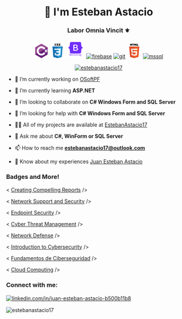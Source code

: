 <h1 align="center">👋 I'm Esteban Astacio </h1>
<!-- <p align="center"> <img src="https://komarev.com/ghpvc/?username=estebanastacio17&label=Profile%20views&color=0e75b6&style=flat" alt="estebanastacio17" /> </p> -->
<h3 align="center"> Labor Omnia Vincit ⚜️</h3>

<p align="center">
  <a href="https://www.w3schools.com/cs/" target="_blank" rel="noreferrer"><img src="https://raw.githubusercontent.com/devicons/devicon/master/icons/csharp/csharp-original.svg" alt="csharp" width="40" height="40"/></a>
  <a href="https://www.w3schools.com/css/" target="_blank" rel="noreferrer"><img src="https://raw.githubusercontent.com/devicons/devicon/master/icons/css3/css3-original-wordmark.svg" alt="css3" width="40" height="40"/></a>
  <a href="https://getbootstrap.com" target="_blank" rel="noreferrer"><img src="https://raw.githubusercontent.com/devicons/devicon/master/icons/bootstrap/bootstrap-plain-wordmark.svg" alt="bootstrap" width="40" height="40"style="background-color: white; padding: 5px; border-radius: 5px;"/></a>
  <a href="https://firebase.google.com/" target="_blank" rel="noreferrer"><img src="https://www.vectorlogo.zone/logos/firebase/firebase-icon.svg" alt="firebase" width="40" height="40"/></a>
  <a href="https://git-scm.com/" target="_blank" rel="noreferrer"><img src="https://www.vectorlogo.zone/logos/git-scm/git-scm-icon.svg" alt="git" width="40" height="40"/></a>
  <a href="https://www.w3.org/html/" target="_blank" rel="noreferrer"><img src="https://raw.githubusercontent.com/devicons/devicon/master/icons/html5/html5-original-wordmark.svg" alt="html5" width="40" height="40"/></a>
  <a href="https://www.microsoft.com/en-us/sql-server" target="_blank" rel="noreferrer"><img src="https://www.svgrepo.com/show/303229/microsoft-sql-server-logo.svg" alt="mssql" width="40" height="40"/></a>
</p>

<p align="center"> <a href="https://github.com/ryo-ma/github-profile-trophy"><img src="https://github-profile-trophy.vercel.app/?username=estebanastacio17" alt="estebanastacio17" /></a> </p>

- 🔭 I’m currently working on [OSoftPF](github.com/EstebanAstacio17/OSoftPF)

- 🌱 I’m currently learning **ASP.NET**

- 👯 I’m looking to collaborate on **C# Windows Form and SQL Server**

- 🤝 I’m looking for help with **C# Windows Form and SQL Server**

- 👨‍💻 All of my projects are available at [EstebanAstacio17](github.com/EstebanAstacio17?tab=repositories)

- 💬 Ask me about **C#, WinForm or SQL Server**

- 📫 How to reach me **estebanastacio17@outlook.com**

- 📄 Know about my experiences  [Juan Esteban Astacio](https://www.linkedin.com/in/juan-esteban-astacio-b500b11b8/)

<h3 align="left">Badges and More!</h3>
<p align="left">
  
   < [Creating Compelling Reports](https://www.credly.com/badges/af800686-28e1-40cd-9c0c-afe9909584e3/public_url) />

   < [Network Support and Security](https://www.credly.com/badges/cf449caf-8b18-42b6-ae76-0d1b8000de1c/public_url) />

   < [Endpoint Security](https://www.credly.com/badges/be294ccb-57ad-41f4-a892-00720bfc5bff/public_url) />

   < [Cyber Threat Management](https://www.credly.com/badges/af225b31-f121-4930-98f8-3af9fac2f889/public_url) />
  
   < [Network Defense](https://www.credly.com/badges/84e5c5fc-7867-4129-bc8d-dca19986e617/public_url) />

   < [Introduction to Cybersecurity](https://www.credly.com/badges/ed599a99-b21e-41ef-86a3-5e985964539d/public_url) />

   < [Fundamentos de Ciberseguridad](https://www.credly.com/badges/05e03eb1-63ea-48b5-afb3-f18c74353076/public_url) />

   < [Cloud Computing](https://skillshop.exceedlms.com/student/award/msazEGNXFdePmRNrMQVWfZAo) />
  
</p>

<h3 align="left">Connect with me:</h3>
<p align="left">
<a href="https://linkedin.com/in/linkedin.com/in/juan-esteban-astacio-b500b11b8/" target="_blank"> <img align="center" src="https://raw.githubusercontent.com/rahuldkjain/github-profile-readme-generator/master/src/images/icons/Social/linked-in-alt.svg" alt="linkedin.com/in/juan-esteban-astacio-b500b11b8" height="30" width="40" /> </a>
</p>

<p><img align="center" src="https://github-readme-stats.vercel.app/api/top-langs?username=estebanastacio17&show_icons=true&locale=en&layout=compact" alt="estebanastacio17" /></p>
